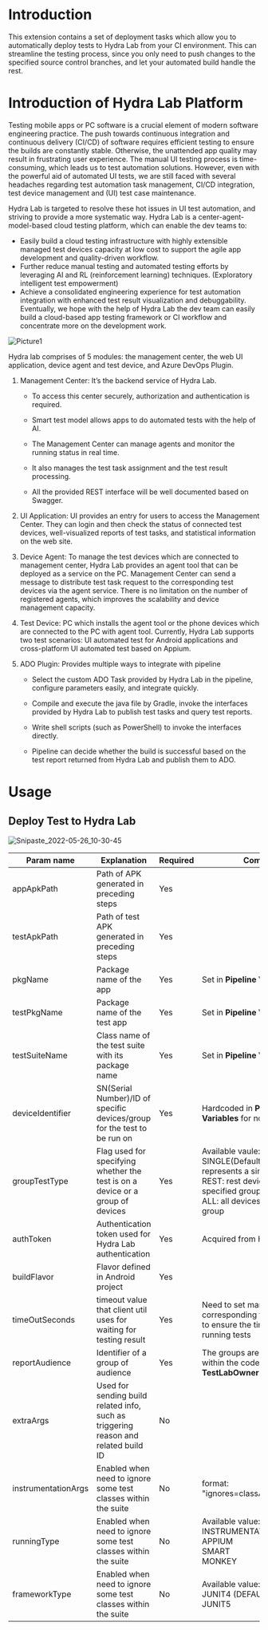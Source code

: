 # Introduction

This extension contains a set of deployment tasks which allow you to automatically deploy tests to Hydra Lab from your CI environment. This can streamline the testing process, since you only need to push changes to the specified source control branches, and let your automated build handle the rest.

# Introduction of Hydra Lab Platform

Testing mobile apps or PC software is a crucial element of modern software engineering practice. The push towards continuous integration and continuous delivery (CI/CD) of software requires efficient testing to ensure the builds are constantly stable. Otherwise, the unattended app quality may result in frustrating user experience. The manual UI testing process is time-consuming, which leads us to test automation solutions. However, even with the powerful aid of automated UI tests, we are still faced with several headaches regarding test automation task management, CI/CD integration, test device management and (UI) test case maintenance. 

Hydra Lab is targeted to resolve these hot issues in UI test automation, and striving to provide a more systematic way. Hydra Lab is a center-agent-model-based cloud testing platform, which can enable the dev teams to:
- Easily build a cloud testing infrastructure with highly extensible managed test devices capacity at low cost to support the agile app development and quality-driven workflow.
- Further reduce manual testing and automated testing efforts by leveraging AI and RL (reinforcement learning) techniques. (Exploratory intelligent test empowerment)
- Achieve a consolidated engineering experience for test automation integration with enhanced test result visualization and debuggability.
Eventually, we hope with the help of Hydra Lab the dev team can easily build a cloud-based app testing framework or CI workflow and concentrate more on the development work.

![Picture1](images/hydra_lab_architecture.png)

Hydra lab comprises of 5 modules: the management center, the web UI application, device agent and test device, and Azure DevOps Plugin.

1. Management Center: It’s the backend service of Hydra Lab.
    - To access this center securely, authorization and authentication is required.

    - Smart test model allows apps to do automated tests with the help of AI. 

    - The Management Center can manage agents and monitor the running status in real time. 

    - It also manages the test task assignment and the test result processing. 

    - All the provided REST interface will be well documented based on Swagger.

2. UI Application: UI provides an entry for users to access the Management Center. They can login and then check the status of connected test devices, well-visualized reports of test tasks, and statistical information on the web site.

3. Device Agent: To manage the test devices which are connected to management center, Hydra Lab provides an agent tool that can be deployed as a service on the PC. Management Center can send a message to distribute test task request to the corresponding test devices via the agent service. There is no limitation on the number of registered agents, which improves the scalability and device management capacity.

4. Test Device: PC which installs the agent tool or the phone devices which are connected to the PC with agent tool. Currently, Hydra Lab supports two test scenarios: UI automated test for Android applications and cross-platform UI automated test based on Appium.

5. ADO Plugin: Provides multiple ways to integrate with pipeline

    - Select the custom ADO Task provided by Hydra Lab in the pipeline, configure parameters easily, and integrate quickly.

    - Compile and execute the java file by Gradle, invoke the interfaces provided by Hydra Lab to publish test tasks and query test reports.

    - Write shell scripts (such as PowerShell) to invoke the interfaces directly.

    - Pipeline can decide whether the build is successful based on the test report returned from Hydra Lab and publish them to ADO.

# Usage
## Deploy Test to Hydra Lab

![Snipaste_2022-05-26_10-30-45](images/instructions.png)

| Param name | Explanation | Required | Comment |
|--|--|--|--|  
| appApkPath | Path of APK generated in preceding steps | Yes |  |
| testApkPath | Path of test APK generated in preceding steps | Yes |  |
| pkgName | Package name of the app | Yes |  Set in **Pipeline Variables**  |
| testPkgName | Package name of the test app | Yes |  Set in **Pipeline Variables**  |
| testSuiteName | Class name of the test suite with its package name | Yes | Set in **Pipeline Variables** |
| deviceIdentifier | SN(Serial Number)/ID of specific devices/group for the test to be run on | Yes | Hardcoded in **Pipeline Variables** for now |
| groupTestType | Flag used for specifying whether the test is on a device or a group of devices | Yes | Available vaule:<br>SINGLE(Default): group name represents a single device <br>REST: rest devices in the specified group <br>ALL: all devices in the specified group |
| authToken | Authentication token used for Hydra Lab authentication | Yes | Acquired from Hydra Lab owner |
| buildFlavor | Flavor defined in Android project | Yes |  |
| timeOutSeconds | timeout value that client util uses for waiting for testing result | Yes | Need to set manually corresponding to specific app to ensure the time is enough for running tests |
| reportAudience | Identifier of a group of audience | Yes | The groups are pre-defined within the code, and default to **TestLabOwner** |
| extraArgs | Used for sending build related info, such as triggering reason and related build ID | No |  |
| instrumentationArgs | Enabled when need to ignore some test classes within the suite | No | format: <br> "ignores=classA\|classB\|classC"|
| runningType | Enabled when need to ignore some test classes within the suite | No | Available value: <br>INSTRUMENTATION (DEFAULT)<br>APPIUM<br>SMART<br>MONKEY |
| frameworkType | Enabled when need to ignore some test classes within the suite | No | Available value: <br>JUNIT4 (DEFAULT)<br>JUNIT5  |
